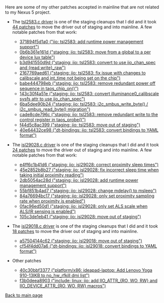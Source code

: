 Here are some of my other patches accepted in mainline that are not related to my Nexus 5
project.

- The [tsl2583.c driver](https://git.kernel.org/pub/scm/linux/kernel/git/torvalds/linux.git/tree/drivers/iio/light/tsl2583.c)
  is one of the staging cleanups that I did and it took
  [44 patches](https://git.kernel.org/pub/scm/linux/kernel/git/torvalds/linux.git/log/drivers/staging/iio/light/tsl2583.c)
  to move the driver out of staging and into mainline. A few notable patches from that work:

  - [371894f5d1a0 ("iio: tsl2583: add runtime power management support")](https://git.kernel.org/pub/scm/linux/kernel/git/torvalds/linux.git/commit/?id=371894f5d1a00cd6c03aab0beb9789b474ea46b0)
  - [0b6b361e161d ("staging: iio: tsl2583: move from a global to a per device lux table")](https://git.kernel.org/pub/scm/linux/kernel/git/torvalds/linux.git/commit/?id=0b6b361e161db7e56a5f06300dabfb325060f269)
  - [b3d941550d9d ("staging: iio: tsl2583: convert to use iio_chan_spec and {read,write}_raw")](https://git.kernel.org/pub/scm/linux/kernel/git/torvalds/linux.git/commit/?id=b3d941550d9d3753ed76f09c9b1015c777f41f17)
  - [2167769aed61 ("staging: iio: tsl2583: fix issue with changes to calibscale and int_time not being set on the chip")](https://git.kernel.org/pub/scm/linux/kernel/git/torvalds/linux.git/commit/?id=2167769aed61782b7b966b9dfaac8e357fa5c516)
  - [babe444798eb ("staging: iio: tsl2583: remove redundant power off sequence in taos_chip_on()")](https://git.kernel.org/pub/scm/linux/kernel/git/torvalds/linux.git/commit/?id=babe444798ebfe02f2e870322927c7018957c7f3)
  - [143c30f4a51e ("staging: iio: tsl2583: convert illuminance0_calibscale sysfs attr to use iio_chan_spec")](https://git.kernel.org/pub/scm/linux/kernel/git/torvalds/linux.git/commit/?id=143c30f4a51ebff3474643994499468cf56240af)
  - [6ba5dee90b24 ("staging: iio: tsl2583: i2c_smbus_write_byte() / i2c_smbus_read_byte() migration")](https://git.kernel.org/pub/scm/linux/kernel/git/torvalds/linux.git/commit/?id=6ba5dee90b2483f8a78081376f56e6b65c10ea92)
  - [cade8cde796c ("staging: iio: tsl2583: remove redundant write to the control register in taos_probe()")](https://git.kernel.org/pub/scm/linux/kernel/git/torvalds/linux.git/commit/?id=cade8cde796cc330b23f62a24c93d754df62c949)
  - [f44d5c8ac399 ("staging: iio: tsl2583: move out of staging")](https://git.kernel.org/pub/scm/linux/kernel/git/torvalds/linux.git/commit/?id=f44d5c8ac3993421370fc00951abd5864ca71689)
  - [40e64432ce98 ("dt-bindings: iio: tsl2583: convert bindings to YAML format")](https://git.kernel.org/pub/scm/linux/kernel/git/torvalds/linux.git/commit/?id=40e64432ce98f4ee5671d39fbf909ef3f3592366)

- The [isl29028.c driver](https://git.kernel.org/pub/scm/linux/kernel/git/torvalds/linux.git/tree/drivers/iio/light/isl29028.c)
  is one of the staging cleanups that I did and it took
  [24 patches](https://git.kernel.org/pub/scm/linux/kernel/git/torvalds/linux.git/log/drivers/staging/iio/light/isl29028.c)
  to move the driver out of staging and into mainline. A few notable patches from that work:

  - [e4ff6c1b41d6 ("staging: iio: isl29028: correct proximity sleep times")](https://git.kernel.org/pub/scm/linux/kernel/git/torvalds/linux.git/commit/?id=e4ff6c1b41d66e929e18a9afaa7d7d5788ff3da8)
  - [45e2852b8b27 ("staging: iio: isl29028: fix incorrect sleep time when taking initial proximity reading")](https://git.kernel.org/pub/scm/linux/kernel/git/torvalds/linux.git/commit/?id=45e2852b8b27b92fb0f1ad9c94a8edd65c5a61c8)
  - [2db5054ac28d ("staging: iio: isl29028: add runtime power management support")](https://git.kernel.org/pub/scm/linux/kernel/git/torvalds/linux.git/commit/?id=2db5054ac28d4ab2eaa6c67e2d9f61fa5ba006b8)
  - [55bf851b4ad7 ("staging: iio: isl29028: change mdelay() to msleep")](https://git.kernel.org/pub/scm/linux/kernel/git/torvalds/linux.git/commit/?id=55bf851b4ad76778ce4e591dbb79006d7107cf3d)
  - [84a76694bc17 ("staging: iio: isl29028: only set proximity sampling rate when proximity is enabled")](https://git.kernel.org/pub/scm/linux/kernel/git/torvalds/linux.git/commit/?id=84a76694bc17dd31eed84ab2fae857f18909da42)
  - [0fac96ed50d1 ("staging: iio: isl29028: only set ALS scale when ALS/IR sensing is enabled")](https://git.kernel.org/pub/scm/linux/kernel/git/torvalds/linux.git/commit/?id=0fac96ed50d1bb6a0ce8dd44b94d3643a0dc3c91)
  - [105c3de1eb41 ("staging: iio: isl29028: move out of staging")](https://git.kernel.org/pub/scm/linux/kernel/git/torvalds/linux.git/commit/?id=105c3de1eb414d17e7b9db116f076026d2767ef6)

- The [isl29018.c driver](https://git.kernel.org/pub/scm/linux/kernel/git/torvalds/linux.git/tree/drivers/iio/light/isl29018.c)
  is one of the staging cleanups that I did and it took
  [18 patches](https://git.kernel.org/pub/scm/linux/kernel/git/torvalds/linux.git/log/drivers/staging/iio/light/isl29018.c)
  to move the driver out of staging and into mainline.

  - [a57504144c62 ("staging: iio: isl29018: move out of staging")](https://git.kernel.org/pub/scm/linux/kernel/git/torvalds/linux.git/commit/?id=a57504144c62404472f3cc6a7bf4ada4508d5ddc)
  - [cf54f4dd07a6 ("dt-bindings: iio: isl29018: convert bindings to YAML format")](https://git.kernel.org/pub/scm/linux/kernel/git/torvalds/linux.git/commit/?id=cf54f4dd07a652d9a0630ec4e82c5ff082d2a14e)

- Other patches

  - [40c30bbf3377 ("platform/x86: ideapad-laptop: Add Lenovo Yoga 910-13IKB to no_hw_rfkill dmi list")](https://git.kernel.org/pub/scm/linux/kernel/git/torvalds/linux.git/commit/?id=40c30bbf3377babc4d6bb16b699184236a8bfa27)
  - [f3b0deea8903 ("include: linux: iio: add IIO_ATTR_{RO, WO, RW} and IIO_DEVICE_ATTR_{RO, WO, RW} macros")](https://git.kernel.org/pub/scm/linux/kernel/git/torvalds/linux.git/commit/?id=f3b0deea89039373f0d22eafd1ff65a36e957266)

[Back to main page](README.md)
